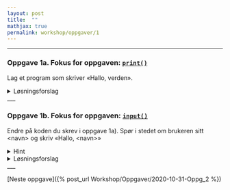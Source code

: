 ```yaml
---
layout: post
title:  ""
mathjax: true
permalink: workshop/oppgaver/1
---
```

___
### Oppgave 1a. Fokus for oppgaven: [``print()``](https://www.w3schools.com/python/ref_func_print.asp)
Lag et program som skriver «Hallo, verden». 

<details>

<summary>Løsningsforslag</summary>
<p>
{% highlight python linenos %}
print("Hallo, verden")
{% endhighlight %}
</p>
</details>
___

### Oppgave 1b. Fokus for oppgaven: [``input()``](https://www.w3schools.com/python/ref_func_input.asp)
Endre på koden du skrev i oppgave 1a). Spør i stedet om brukeren sitt \<navn\> og skriv «Hallo, \<navn\>»
<details>

<summary>Hint</summary>
<p>
For å kombinere to ulike datatyper, som 'string' og 'float' i print-funksjonen, kan man skrive 'f' før anførselstegnene og skrive variablene som skal med i krøllparentes { } der du vil ha de i tekststrengen.
</p>

</details>

<details>

<summary>Løsningsforslag</summary>

<p>
{% highlight python linenos %}
navn = input("Hva heter du? \n")

print(f"Hallo, {navn}")
{% endhighlight %}
</p>
</details>
___

[Neste oppgave]({% post_url Workshop/Oppgaver/2020-10-31-Oppg_2  %})
